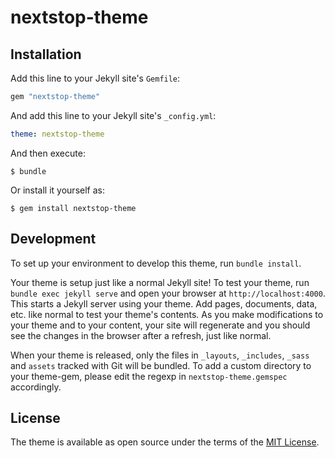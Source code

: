 # nextstop-theme



## Installation

Add this line to your Jekyll site's `Gemfile`:

```ruby
gem "nextstop-theme"
```

And add this line to your Jekyll site's `_config.yml`:

```yaml
theme: nextstop-theme
```

And then execute:

    $ bundle

Or install it yourself as:

    $ gem install nextstop-theme


## Development

To set up your environment to develop this theme, run `bundle install`.

Your theme is setup just like a normal Jekyll site! To test your theme, run `bundle exec jekyll serve` and open your browser at `http://localhost:4000`. This starts a Jekyll server using your theme. Add pages, documents, data, etc. like normal to test your theme's contents. As you make modifications to your theme and to your content, your site will regenerate and you should see the changes in the browser after a refresh, just like normal.

When your theme is released, only the files in `_layouts`, `_includes`, `_sass` and `assets` tracked with Git will be bundled.
To add a custom directory to your theme-gem, please edit the regexp in `nextstop-theme.gemspec` accordingly.

## License

The theme is available as open source under the terms of the [MIT License](https://opensource.org/licenses/MIT).
